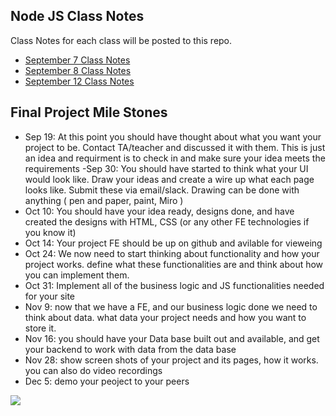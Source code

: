 ## Node JS Class Notes

Class Notes for each class will be posted to this repo. 

- [September 7 Class Notes](https://github.com/aria-mdr/Node-JS-Class-Notes/tree/main/Sep-7)
- [September 8 Class Notes](https://github.com/aria-mdr/Sep8-Class-Notes/tree/main/Sep-8)
- [September 12 Class Notes](https://github.com/aria-mdr/Sep8-Class-Notes/tree/main/Sep-12)

## Final Project Mile Stones 

- Sep 19: At this point you should have thought about what you want your project to be. Contact TA/teacher and discussed it with them. This is just an idea and requirment is to check in and make sure your idea meets the requirements
-Sep 30: You should have started to think what your UI would look like. Draw your ideas and create a wire up what each page looks like. Submit these via email/slack. Drawing can be done with anything ( pen and paper, paint, Miro )
- Oct 10: You should have your idea ready, designs done, and have created the designs with HTML, CSS (or any other FE technologies if you know it)
- Oct 14: Your project FE should be up on github and avilable for vieweing 
- Oct 24: We now need to start thinking about functionality and how your project works. define what these functionalities are and think about how you can implement them. 
- Oct 31: Implement all of the business logic and JS functionalities needed for your site
- Nov 9: now that we have a FE, and our business logic done we need to think about data. what data your project needs and how you want to store it. 
- Nov 16: you should have your Data base built out and available, and get your backend to work with data from the data base
- Nov 28: show screen shots of your project and its pages, how it works. you can also do video recordings
- Dec 5: demo your peoject to your peers

![](https://github.com/aria-mdr/Sep8-Class-Notes/blob/main/Project-Deadlines.png)
